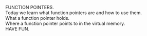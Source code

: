 FUNCTION POINTERS.                                                                                                                                                          
Today we learn what function pointers are and how to use them.                                        
What a function pointer holds.                                                                        
Where a function pointer points to in the virtual memory.                                             
HAVE FUN.
